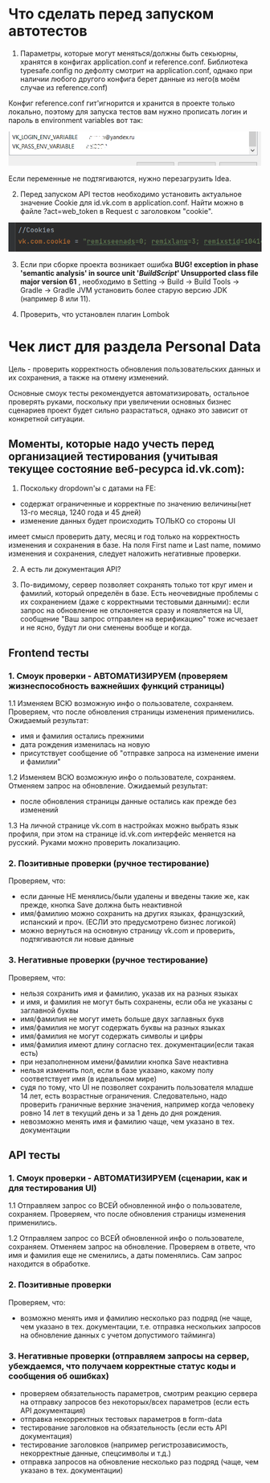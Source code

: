 # Что сделать перед запуском автотестов
1. Параметры, которые могут меняться/должны быть секьюрны, хранятся в конфигах application.conf и 
reference.conf. Библиотека typesafe.config по дефолту смотрит на application.conf, однако при
наличии любого другого конфига берет данные из него(в моём случае из reference.conf)

Конфиг reference.conf гит'игнорится и хранится в проекте только локально, поэтому для запуска тестов
вам нужно прописать логин и пароль в environment variables вот так:

![img_1.png](img_1.png)

Если переменные не подтягиваются, нужно перезагрузить Idea.

2. Перед запуском API тестов необходимо установить актуальное значение Cookie для
id.vk.com в application.conf. Найти можно в файле ?act=web_token в Request c заголовком "cookie".

![img.png](img.png)

3. Если при сборке проекта возникает ошибка **BUG! exception in phase 'semantic analysis' in source unit '_BuildScript_' Unsupported class file major version 61**
, необходимо в Setting -> Build -> Build Tools -> Gradle -> Gradle JVM установить более старую версию JDK (например 8 или 11).

4. Проверить, что установлен плагин Lombok


# Чек лист для раздела Personal Data

Цель - проверить корректность обновления пользовательских данных и их сохранения, а также
на отмену изменений.

Основные смоук тесты рекомендуется автоматизировать, остальное проверять руками, 
поскольку при увеличении основных бизнес сценариев проект будет сильно разрастаться,
однако это зависит от конкретной ситуации.

## Моменты, которые надо учесть перед организацией тестирования (учитывая текущее состояние веб-ресурса id.vk.com):

1. Поскольку dropdown'ы с датами на FE:
- содержат ограниченные и корректные по значению величины(нет 13-го месяца, 1240 года и 45 дней)
- изменение данных будет происходить ТОЛЬКО со стороны UI  

имеет смысл проверить дату, месяц и год только на корректность изменения и сохранения в базе.
На поля First name и Last name, помимо изменения и сохранения, следует наложить негативные проверки.

2. А есть ли документация API?

3. По-видимому, сервер позволяет сохранять только тот круг имен и фамилий, который определён в базе.
Есть неочевидные проблемы с их сохранением (даже с корректными тестовыми данными): если запрос
на обновление не отклоняется сразу и появляется на UI, сообщение "Ваш запрос отправлен на верификацию"
тоже исчезает и не ясно, будут ли они сменены вообще и когда.


## Frontend тесты

### 1. Смоук проверки - АВТОМАТИЗИРУЕМ (проверяем жизнеспособность важнейших функций страницы)
1.1 Изменяем ВСЮ возможную инфо о пользователе, сохраняем. Проверяем, что после 
обновления страницы изменения применились. Ожидаемый результат:
- имя и фамилия остались прежними
- дата рождения изменилась на новую 
- присутствует сообщение об "отправке запроса на изменение имени и фамилии"
 
1.2 Изменяем ВСЮ возможную инфо о пользователе, сохраняем. Отменяем запрос на обновление.
Ожидаемый результат:
- после обновления страницы данные остались как прежде без изменений

1.3 На личной странице vk.com в настройках можно выбрать язык профиля, при этом на странице
id.vk.com интерфейс меняется на русский. Руками можно проверить локализацию.

### 2. Позитивные проверки (ручное тестирование)
Проверяем, что:
 - если данные НЕ менялись/были удалены и введены такие же, как прежде, кнопка Save
должна быть неактивной
 - имя/фамилию можно сохранить на других языках, французский, испанский и проч.
(ЕСЛИ это предусмотрено бизнес логикой)
 - можно вернуться на основную страницу vk.com и проверить, подтягиваются ли новые данные

### 3. Негативные проверки (ручное тестирование)
Проверяем, что: 
 - нельзя сохранить имя и фамилию, указав их на разных языках
 - и имя, и фамилия не могут быть сохранены, если оба не указаны с заглавной буквы
 - имя/фамилия не могут иметь больше двух заглавных букв
 - имя/фамилия не могут содержать буквы на разных языках
 - имя/фамилия не могут содержать символы и цифры
 - имя/фамилия имеют длину согласно тех. документации(если такая есть)
 - при незаполненном имени/фамилии кнопка Save неактивна
 - нельзя изменить пол, если в базе указано, какому полу соответствует имя (в идеальном мире)
 - судя по тому, что UI не позволяет сохранить пользователя младше 14 лет, есть возрастные ограничения.
Следовательно, надо проверить граничные верхние значения, например когда человеку ровно 14 лет в текущий день и
за 1 день до дня рождения.
 - невозможно менять имя и фамилию чаще, чем указано в тех. документации



## API тесты

### 1. Смоук проверки - АВТОМАТИЗИРУЕМ (сценарии, как и для тестирования UI)

1.1 Отправляем запрос со ВСЕЙ обновленной инфо о пользователе, сохраняем. Проверяем, что после
обновления страницы изменения применились.

1.2 Отправляем запрос со ВСЕЙ обновленной инфо о пользователе, сохраняем. Отменяем запрос на обновление.
Проверяем в ответе, что имя и фамилия еще не сменились, а даты поменялись. Сам запрос находится в обработке.


### 2. Позитивные проверки
Проверяем, что:
 - возможно менять имя и фамилию несколько раз подряд (не чаще, чем указано в тех. документации, т.е.
отправка нескольких запросов на обновление данных с учетом допустимого тайминга)

### 3. Негативные проверки (отправляем запросы на сервер, убеждаемся, что получаем корректные статус коды и сообщения об ошибках)
 - проверяем обязательность параметров, смотрим реакцию сервера на отправку 
запросов без некоторых/всех параметров (если есть API документация)
 - отправка некорректных тестовых параметров в form-data
 - тестирование заголовков на обязательность (если есть API документация)
 - тестирование заголовков (например регистрозависимость, некорректные данные, спецсимволы и т.д.)
 - отправка запросов на обновление несколько раз подряд (чаще, чем указано
в тех. документации)
